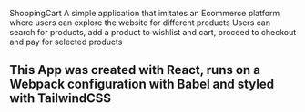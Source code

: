  ShoppingCart
 A simple application that imitates an Ecommerce platform where users can explore the website for different products
 Users can search for products, add a product to wishlist and cart, proceed to checkout and pay for selected products

## This App was created with React, runs on a Webpack configuration with Babel and styled with TailwindCSS

